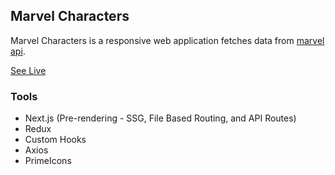 ## Marvel Characters

Marvel Characters is a responsive web application fetches data from [marvel api](https://developer.marvel.com).

[See Live](https://marvel-characters-wine.vercel.app)

### Tools

- Next.js (Pre-rendering - SSG, File Based Routing, and API Routes)
- Redux
- Custom Hooks
- Axios
- PrimeIcons
